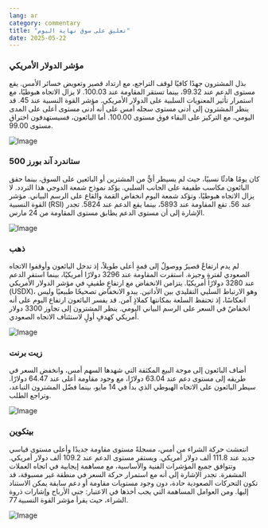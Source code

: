 ```yaml
---
lang: ar
category: commentary
title: "تعليق على سوق نهاية اليوم"
date: 2025-05-22
---
```


### مؤشر الدولار الأمريكي

بذل المشترون جهدًا كافيًا لوقف التراجع، مع ارتداد قصير وتعويض خسائر الأمس. يقع مستوى الدعم عند 99.32، بينما تستقر المقاومة عند 100.03. لا يزال الاتجاه هبوطيًا، مع استمرار تأثير المعنويات السلبية على الدولار الأمريكي. مؤشر القوة النسبية عند 45. قد ينظر المشترون إلى أدنى مستوى سجله أمس على أنه أدنى مستوى أعلى على المدى اليومي، مع التركيز على البقاء فوق مستوى 100.00. أما البائعون، فسيستهدفون اختراق مستوى 99.00.

![Image](https://markleighedu.github.io/img/May-2025/22-May-2025/usdindex.jpg)

### ستاندرد آند بورز 500

كان يومًا هادئًا نسبيًا، حيث لم يسيطر أيٌّ من المشترين أو البائعين على السوق، بينما حقق البائعون مكاسب طفيفة على الجانب السلبي. يؤكد نموذج شمعة الدوجي هذا التردد. لا يزال الاتجاه هبوطيًا، وتؤكد شمعة اليوم انخفاض القمة والقاع على الرسم البياني. مؤشر القوة النسبية (RSI) عند 56. تقع المقاومة عند 5893، بينما يقع الدعم عند 5824. تجدر الإشارة إلى أن مستوى الدعم يطابق مستوى المقاومة من 24 مارس.

![Image](https://markleighedu.github.io/img/May-2025/22-May-2025/sp500.jpg)

### ذهب

لم يدم ارتفاعٌ قصيرٌ ووصولٌ إلى قمةٍ أعلى طويلاً، إذ تدخل البائعون وأوقفوا الاتجاه الصعودي لفترةٍ وجيزة. استقرت المقاومة عند 3296 دولارًا أمريكيًا، بينما استقر الدعم عند 3280 دولارًا أمريكيًا. يتزامن الانخفاض مع ارتفاعٍ طفيفٍ في مؤشر الدولار الأمريكي (USDX)، وهو الارتباط السلبي التقليدي بين الأداتين. يبدو الانخفاض تصحيحًا طبيعيًا وليس انعكاسًا، إذ تحتفظ السلعة بمكانتها كملاذٍ آمن. قد يفسر البائعون ارتفاع اليوم على أنه انخفاضٌ في السعر على الرسم البياني اليومي. ينظر المشترون إلى تجاوز 3300 دولار أمريكي كهدفٍ أولٍ لاستئناف الاتجاه الصعودي.

![Image](https://markleighedu.github.io/img/May-2025/22-May-2025/gold.jpg)

### زيت برنت

أضاف البائعون إلى موجة البيع المكثفة التي شهدها السهم أمس، وانخفض السعر في طريقه إلى مستوى دعم عند 63.04 دولارًا، مع وجود مقاومة أعلى عند 64.47 دولارًا. سيطر البائعون على الاتجاه الهبوطي الذي بدأ في 14 مايو، بينما فضّل المشترون التباعد، وتراجع الطلب.

![Image](https://markleighedu.github.io/img/May-2025/22-May-2025/brentoil.jpg)

### بيتكوين

انتعشت حركة الشراء من أمس، مسجلةً مستوى مقاومة جديدًا وأعلى مستوى قياسي جديد عند 111.8 ألف دولار أمريكي. ويستقر مستوى الدعم عند 109.2 ألف دولار أمريكي. وتتوافق جميع المؤشرات الفنية والأساسية، مع مساهمة إيجابية في اتجاه العملات المشفرة. تجدر الإشارة إلى أنه مع استمرار حركة السعر في منطقة غير مسبوقة، قد تكون التحركات الصعودية حادة، دون وجود مستويات مقاومة أو دعم سابقة يمكن الاستناد إليها. ومن العوامل المساهمة التي يجب أخذها في الاعتبار: جني الأرباح وإشارات ذروة الشراء، حيث يقرأ مؤشر القوة النسبية 77.

![Image](https://markleighedu.github.io/img/May-2025/22-May-2025/bitcoin.jpg)

